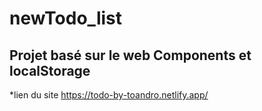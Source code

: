 # newTodo_list  
## Projet basé sur le web Components et localStorage
*lien du site https://todo-by-toandro.netlify.app/
